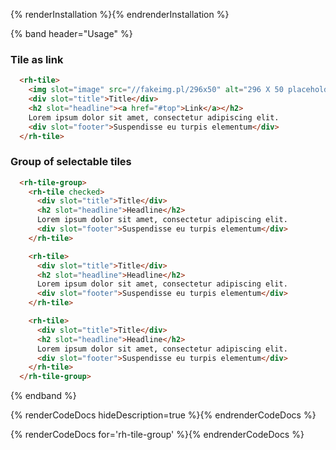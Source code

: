 {% renderInstallation %}{% endrenderInstallation %}

{% band header="Usage" %}

### Tile as link

```html
  <rh-tile>
    <img slot="image" src="//fakeimg.pl/296x50" alt="296 X 50 placeholder image">
    <div slot="title">Title</div>
    <h2 slot="headline"><a href="#top">Link</a></h2>
    Lorem ipsum dolor sit amet, consectetur adipiscing elit.
    <div slot="footer">Suspendisse eu turpis elementum</div>
  </rh-tile>
```

### Group of selectable tiles

```html
  <rh-tile-group>
    <rh-tile checked>
      <div slot="title">Title</div>
      <h2 slot="headline">Headline</h2>
      Lorem ipsum dolor sit amet, consectetur adipiscing elit.
      <div slot="footer">Suspendisse eu turpis elementum</div>
    </rh-tile>

    <rh-tile>
      <div slot="title">Title</div>
      <h2 slot="headline">Headline</h2>
      Lorem ipsum dolor sit amet, consectetur adipiscing elit.
      <div slot="footer">Suspendisse eu turpis elementum</div>
    </rh-tile>

    <rh-tile>
      <div slot="title">Title</div>
      <h2 slot="headline">Headline</h2>
      Lorem ipsum dolor sit amet, consectetur adipiscing elit.
      <div slot="footer">Suspendisse eu turpis elementum</div>
    </rh-tile>
  </rh-tile-group>
```

{% endband %}

{% renderCodeDocs hideDescription=true %}{% endrenderCodeDocs %}

{% renderCodeDocs for='rh-tile-group' %}{% endrenderCodeDocs %}
